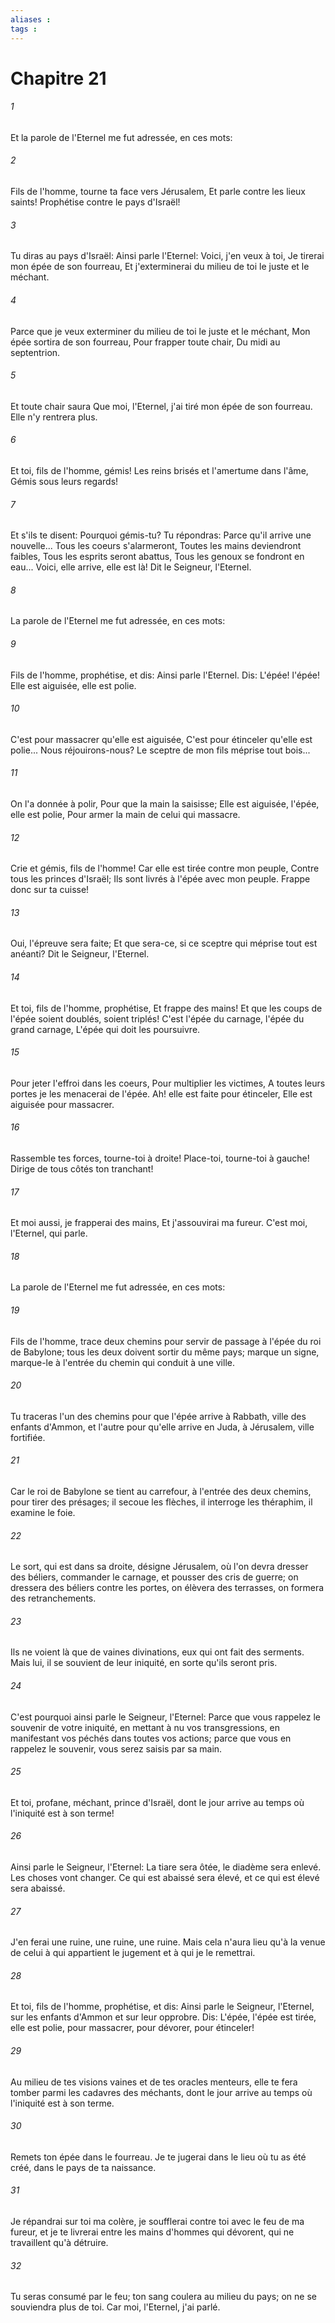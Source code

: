 ```yaml
---
aliases : 
tags : 
---
```


# Chapitre 21

###### 1
Et la parole de l'Eternel me fut adressée, en ces mots:
###### 2
Fils de l'homme, tourne ta face vers Jérusalem, Et parle contre les lieux saints! Prophétise contre le pays d'Israël!
###### 3
Tu diras au pays d'Israël: Ainsi parle l'Eternel: Voici, j'en veux à toi, Je tirerai mon épée de son fourreau, Et j'exterminerai du milieu de toi le juste et le méchant.
###### 4
Parce que je veux exterminer du milieu de toi le juste et le méchant, Mon épée sortira de son fourreau, Pour frapper toute chair, Du midi au septentrion.
###### 5
Et toute chair saura Que moi, l'Eternel, j'ai tiré mon épée de son fourreau. Elle n'y rentrera plus.
###### 6
Et toi, fils de l'homme, gémis! Les reins brisés et l'amertume dans l'âme, Gémis sous leurs regards!
###### 7
Et s'ils te disent: Pourquoi gémis-tu? Tu répondras: Parce qu'il arrive une nouvelle... Tous les coeurs s'alarmeront, Toutes les mains deviendront faibles, Tous les esprits seront abattus, Tous les genoux se fondront en eau... Voici, elle arrive, elle est là! Dit le Seigneur, l'Eternel.
###### 8
La parole de l'Eternel me fut adressée, en ces mots:
###### 9
Fils de l'homme, prophétise, et dis: Ainsi parle l'Eternel. Dis: L'épée! l'épée! Elle est aiguisée, elle est polie.
###### 10
C'est pour massacrer qu'elle est aiguisée, C'est pour étinceler qu'elle est polie... Nous réjouirons-nous? Le sceptre de mon fils méprise tout bois...
###### 11
On l'a donnée à polir, Pour que la main la saisisse; Elle est aiguisée, l'épée, elle est polie, Pour armer la main de celui qui massacre.
###### 12
Crie et gémis, fils de l'homme! Car elle est tirée contre mon peuple, Contre tous les princes d'Israël; Ils sont livrés à l'épée avec mon peuple. Frappe donc sur ta cuisse!
###### 13
Oui, l'épreuve sera faite; Et que sera-ce, si ce sceptre qui méprise tout est anéanti? Dit le Seigneur, l'Eternel.
###### 14
Et toi, fils de l'homme, prophétise, Et frappe des mains! Et que les coups de l'épée soient doublés, soient triplés! C'est l'épée du carnage, l'épée du grand carnage, L'épée qui doit les poursuivre.
###### 15
Pour jeter l'effroi dans les coeurs, Pour multiplier les victimes, A toutes leurs portes je les menacerai de l'épée. Ah! elle est faite pour étinceler, Elle est aiguisée pour massacrer.
###### 16
Rassemble tes forces, tourne-toi à droite! Place-toi, tourne-toi à gauche! Dirige de tous côtés ton tranchant!
###### 17
Et moi aussi, je frapperai des mains, Et j'assouvirai ma fureur. C'est moi, l'Eternel, qui parle.
###### 18
La parole de l'Eternel me fut adressée, en ces mots:
###### 19
Fils de l'homme, trace deux chemins pour servir de passage à l'épée du roi de Babylone; tous les deux doivent sortir du même pays; marque un signe, marque-le à l'entrée du chemin qui conduit à une ville.
###### 20
Tu traceras l'un des chemins pour que l'épée arrive à Rabbath, ville des enfants d'Ammon, et l'autre pour qu'elle arrive en Juda, à Jérusalem, ville fortifiée.
###### 21
Car le roi de Babylone se tient au carrefour, à l'entrée des deux chemins, pour tirer des présages; il secoue les flèches, il interroge les théraphim, il examine le foie.
###### 22
Le sort, qui est dans sa droite, désigne Jérusalem, où l'on devra dresser des béliers, commander le carnage, et pousser des cris de guerre; on dressera des béliers contre les portes, on élèvera des terrasses, on formera des retranchements.
###### 23
Ils ne voient là que de vaines divinations, eux qui ont fait des serments. Mais lui, il se souvient de leur iniquité, en sorte qu'ils seront pris.
###### 24
C'est pourquoi ainsi parle le Seigneur, l'Eternel: Parce que vous rappelez le souvenir de votre iniquité, en mettant à nu vos transgressions, en manifestant vos péchés dans toutes vos actions; parce que vous en rappelez le souvenir, vous serez saisis par sa main.
###### 25
Et toi, profane, méchant, prince d'Israël, dont le jour arrive au temps où l'iniquité est à son terme!
###### 26
Ainsi parle le Seigneur, l'Eternel: La tiare sera ôtée, le diadème sera enlevé. Les choses vont changer. Ce qui est abaissé sera élevé, et ce qui est élevé sera abaissé.
###### 27
J'en ferai une ruine, une ruine, une ruine. Mais cela n'aura lieu qu'à la venue de celui à qui appartient le jugement et à qui je le remettrai.
###### 28
Et toi, fils de l'homme, prophétise, et dis: Ainsi parle le Seigneur, l'Eternel, sur les enfants d'Ammon et sur leur opprobre. Dis: L'épée, l'épée est tirée, elle est polie, pour massacrer, pour dévorer, pour étinceler!
###### 29
Au milieu de tes visions vaines et de tes oracles menteurs, elle te fera tomber parmi les cadavres des méchants, dont le jour arrive au temps où l'iniquité est à son terme.
###### 30
Remets ton épée dans le fourreau. Je te jugerai dans le lieu où tu as été créé, dans le pays de ta naissance.
###### 31
Je répandrai sur toi ma colère, je soufflerai contre toi avec le feu de ma fureur, et je te livrerai entre les mains d'hommes qui dévorent, qui ne travaillent qu'à détruire.
###### 32
Tu seras consumé par le feu; ton sang coulera au milieu du pays; on ne se souviendra plus de toi. Car moi, l'Eternel, j'ai parlé.

